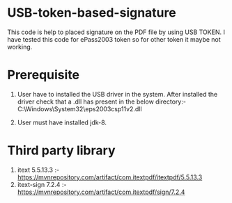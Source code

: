# USB-token-based-signature
This code is help to placed signature on the PDF file by using USB TOKEN. I have tested this code for ePass2003 token so for other token it maybe not working.


# Prerequisite 
1. User have to installed the USB driver in the system. After installed the driver check that a .dll has present in the below directory:- 
    C:\Windows\System32\eps2003csp11v2.dll
    
2. User must have installed jdk-8.


# Third party library

1. itext 5.5.13.3 :- https://mvnrepository.com/artifact/com.itextpdf/itextpdf/5.5.13.3
2. itext-sign 7.2.4 :- https://mvnrepository.com/artifact/com.itextpdf/sign/7.2.4



